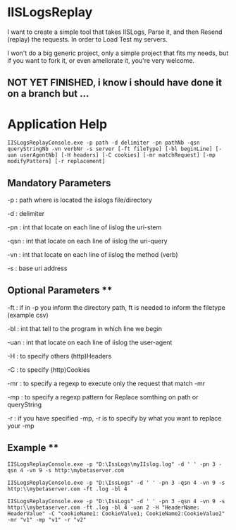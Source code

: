 # IISLogsReplay

I want to create a simple tool that takes IISLogs, Parse it, and then Resend (replay) the requests.
In order to Load Test my servers.

I won't do a big generic project, only a simple project that fits my needs, but if you want to fork it, or even ameliorate it, you're very welcome.

## NOT YET FINISHED, i know i should have done it on a branch but ...

# Application Help

```
IISLogsReplayConsole.exe -p path -d delimiter -pn pathNb -qsn queryStringNb -vn verbNr -s server [-ft fileType] [-bl beginLine] [-uan userAgentNb] [-H headers] [-C cookies] [-mr matchRequest] [-mp modifyPattern] [-r replacement] 
```

## Mandatory Parameters 

-p  	 : path where is located the iislogs file/directory

-d  	 : delimiter

-pn 	 : int that locate on each line of iislog the uri-stem

-qsn	 : int that locate on each line of iislog the uri-query

-vn 	 : int that locate on each line of iislog the method (verb)

-s  	 : base uri address

## Optional Parameters **

-ft 	 : if in -p you inform the directory path, ft is needed to inform the filetype (example csv)

-bl 	 : int that tell to the program in which line we begin

-uan	 : int that locate on each line of iislog the user-agent

-H  	 : to specify others (http)Headers

-C  	 : to specify (http)Cookies

-mr 	 : to specify a regexp to execute only the request that match -mr

-mp 	 : to specify a regexp pattern for Replace somthing on path or queryString

-r  	 : if you have specified -mp, -r is to specify by what you want to replace your -mp


##  Example **

```
IISLogsReplayConsole.exe -p "D:\IssLogs\myIIslog.log" -d ' ' -pn 3 -qsn 4 -vn 9 -s http:\mybetaserver.com
```
```
IISLogsReplayConsole.exe -p "D:\IssLogs" -d ' ' -pn 3 -qsn 4 -vn 9 -s http:\\mybetaserver.com -ft .log -bl 4
```
```
IISLogsReplayConsole.exe -p "D:\IssLogs" -d ' ' -pn 3 -qsn 4 -vn 9 -s http:\\mybetaserver.com -ft .log -bl 4 -uan 2 -H "HeaderName: HeaderValue" -C "cookieName1: CookieValue1; CookieName2:CookieValue2" -mr "v1" -mp "v1" -r "v2" 
```

